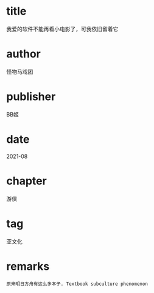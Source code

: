 # title
我爱的软件不能再看小电影了，可我依旧留着它

# author
怪物马戏团

# publisher
BB姬

# date
2021-08

# chapter
游侠

# tag
亚文化

# remarks
`原来明日方舟有这么多本子. Textbook subculture phenomenon`
